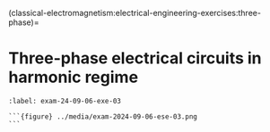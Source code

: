 (classical-electromagnetism:electrical-engineering-exercises:three-phase)=
# Three-phase electrical circuits in harmonic regime

````{exercise} Exam 2024-09-06, Exercise 3.
:label: exam-24-09-06-exe-03

```{figure} ../media/exam-2024-09-06-ese-03.png
```

````


